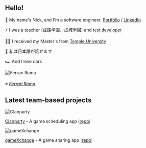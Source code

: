 ## Hello!

🔭 My name's Nick, and I'm a software engineer. [Portfolio](https://www.nikoandpiko.me/ "Nick Roma's Portfolio") / [LinkedIn](https://www.linkedin.com/in/nikoandpiko/ "LinkedIn")

⚡ I was a teacher ([成蹊学園](https://www.seikei.ac.jp/gakuen/ "成蹊学園")、[成城学園](https://www.seijogakuen.ed.jp/chukou/ "成城学園")) and [test developer](https://www.benesse.co.jp/gtec/ "GTEC")

👨‍🎓 I received my Master's from [Temple University](https://www.tuj.ac.jp/tesol/index.html "Temple TESOL Program")

👄 私は日本語が話せます

🏎 And I love cars

![Ferrari Roma](https://car.watch.impress.co.jp/img/car/docs/1257/488/01_l.jpg?crop=0.587xw:0.440xh;0.151xw,0.418xh&resize=400:* "Ferrari Roma")

###### ※ [Ferrari Roma](https://www.ferrari.com/en-PS/auto/ferrari-roma "Ferrari Roma")

## Latest team-based projects

![Clanparty](https://live.staticflickr.com/65535/50926173206_19d2679393.jpg "Clanparty") 

[Clanparty](http://www.clanparty.net/ "clanparty") - A game scheduling app ([repo](https://github.com/nikoandpiko/clanparty "clanparty"))

![gameXchange](https://live.staticflickr.com/65535/50911153543_da124cfc24.jpg "gameXchange")

[gameXchange](https://gamexxxchange.herokuapp.com/ "gameXchange") - A game sharing app ([repo](https://github.com/nikoandpiko/gamexchange))

<!--
## And a solo project

![topShelf](https://live.staticflickr.com/65535/50918372742_388c21b50d.jpg "topShelf")

[topShelf](https://top-shelf.herokuapp.com/ "topShelf") - A place to save your favorite original cocktails ([repo](https://github.com/nikoandpiko/rails-mister-cocktail))
 -->
